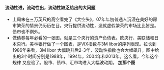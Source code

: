 #### 流动性进，流动性出，流动性缺乏给出的大问题

- 上周末在三万英尺的高空看完了《大空头》，07年年初普通人沉浸在美好的房市繁荣的情景仍历历在目。央行提供流动性，造就虚假繁荣的市场比比皆是。
债市也不例外。
- 做债券每年必看的一张图，就是三个央行的资产负债表。欧央行、美联储和日本央行。美林银行做了一个图表，是VIX指数与3M libor的序列表现。拉长到
1986年来看，3M libor 大幅跳升后2-3年，波动性指数也会大幅飙升。图中给出的3个时间分别是1988年，1994年，2004年和2013年。这么看，今年这个规律
又应验了。股市、债市、汇市均进入大幅波动期。
**加那个图**
